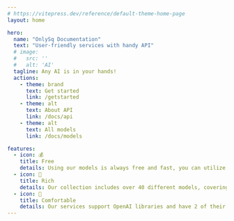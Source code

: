 ```yaml
---
# https://vitepress.dev/reference/default-theme-home-page
layout: home

hero:
  name: "OnlySq Documentation"
  text: "User-friendly services with handy API"
  # image:
  #   src: ''
  #   alt: 'AI'
  tagline: Any AI is in your hands!
  actions:
    - theme: brand
      text: Get started
      link: /getstarted
    - theme: alt
      text: About API
      link: /docs/api
    - theme: alt
      text: All models
      link: /docs/models

features:
  - icon: 💰
    title: Free
    details: Using our models is always free and fast, you can utilize our neural networks without any restrictions or hidden fees
  - icon: 🤑
    title: Rich
    details: Our collection includes over 40 different models, covering a wide range of tasks
  - icon: 🤗
    title: Comfortable
    details: Our services support OpenAI libraries and have 2 of their own basic and extended query options
---
```



